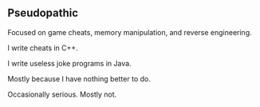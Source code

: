 ## Pseudopathic

Focused on game cheats, memory manipulation, and reverse engineering.

I write cheats in C++.

I write useless joke programs in Java.

Mostly because I have nothing better to do.

Occasionally serious. Mostly not.

